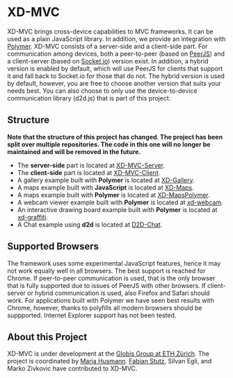 # XD-MVC

XD-MVC brings cross-device capabilities to MVC frameworks. 
It can be used as a plain JavaScript library. In addition, we provide an integration with [Polymer](http://www.polymer-project.org).
XD-MVC consists of a server-side and a client-side part.
For communication among devices, both a peer-to-peer (based on [PeerJS](http://peerjs.com/)) and a client-server (based on [Socket.io](http://socket.io/)) version exist. In addition, a hybrid version is enabled by default, which will use PeerJS for clients that support it and fall back to Socket.io for those that do not. The hybrid version is used by default, however, you are free to choose another version that suits your needs best. You can also choose to only use the device-to-device communication library (d2d.js) that is part of this project.

## Structure
**Note that the structure of this project has changed. The project has been split over multiple repositories. The code in this one will no longer be maintained and will be removed in the future.** 

* The **server-side** part is located at [XD-MVC-Server](https://github.com/mhusm/XD-MVC-Server).
* The **client-side** part is located at [XD-MVC-Client](https://github.com/mhusm/XD-MVC-Client).
* A gallery example built with **Polymer** is located at [XD-Gallery](https://github.com/mhusm/XD-Gallery).
* A maps example built with **JavaScript** is located at [XD-Maps](https://github.com/mhusm/XD-Maps).
* A maps example built with **Polymer** is located at [XD-MapsPolymer](https://github.com/mhusm/XD-MapsPolymer).
* A webcam viewer example built with **Polymer** is located at [xd-webcam](https://github.com/mhusm/xd-webcam).
* An interactive drawing board example built with **Polymer** is located at [xd-graffiti](https://github.com/mhusm/xd-graffiti).
* A Chat example using **d2d** is located at [D2D-Chat](https://github.com/mhusm/D2D-Chat).

## Supported Browsers
The framework uses some experimental JavaScript features, hence it may not work equally well in all browsers. 
The best support is reached for Chrome.
If peer-to-peer communication is used, that is the only browser that is fully supported due to issues of PeerJS with other browsers.
If client-server or hybrid communication is used, also Firefox and Safari should work. For applications built with Polymer we have seen best results with Chrome, however, thanks to polyfills all modern browsers should be suppported. Internet Explorer support has not been tested. 

## About this Project
XD-MVC is under development at the [Globis Group at ETH Zürich](https://globis.ethz.ch). The project is coordinated by [Maria Husmann](https://globis.ethz.ch/#!/person/maria-husmann/). [Fabian Stutz](https://github.com/fabwid), Silvan Egli, and Marko Zivkovic have contributed to XD-MVC.
